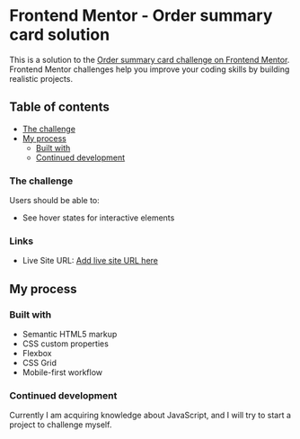# Frontend Mentor - Order summary card solution

This is a solution to the [Order summary card challenge on Frontend Mentor](https://www.frontendmentor.io/challenges/order-summary-component-QlPmajDUj). Frontend Mentor challenges help you improve your coding skills by building realistic projects. 

## Table of contents
  - [The challenge](#the-challenge)
- [My process](#my-process)
  - [Built with](#built-with)
  - [Continued development](#continued-development)


### The challenge

Users should be able to:

- See hover states for interactive elements

### Links

- Live Site URL: [Add live site URL here](https://zethess.github.io/Order-summary-component/)

## My process

### Built with

- Semantic HTML5 markup
- CSS custom properties
- Flexbox
- CSS Grid
- Mobile-first workflow

### Continued development

Currently I am acquiring knowledge about JavaScript, and I will try to start a project to challenge myself.
